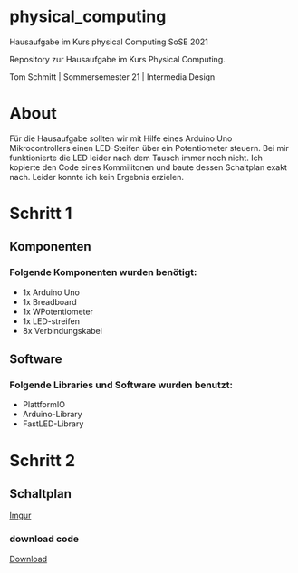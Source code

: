 # physical_computing
Hausaufgabe im Kurs physical Computing SoSE 2021

Repository zur Hausaufgabe im Kurs Physical Computing.

Tom Schmitt | Sommersemester 21 | Intermedia Design

# About
Für die Hausaufgabe sollten wir mit Hilfe eines Arduino Uno Mikrocontrollers einen LED-Steifen über ein Potentiometer steuern. 
Bei mir funktionierte die LED leider nach dem Tausch immer noch nicht. Ich kopierte den Code eines Kommilitonen und baute dessen Schaltplan exakt nach. Leider konnte ich kein Ergebnis erzielen.

# Schritt 1 

## Komponenten

### Folgende Komponenten wurden benötigt:

* 1x Arduino Uno
* 1x Breadboard
* 1x WPotentiometer
* 1x LED-streifen
* 8x Verbindungskabel

## Software 

### Folgende Libraries und Software wurden benutzt:

* PlattformIO
* Arduino-Library
* FastLED-Library

# Schritt 2

## Schaltplan

[Imgur](https://i.imgur.com/th8Z6qX.jpg)

### download code 

[Download](https://github.com//thepixelence/physical_computing/archive/refs/heads/main.zip)

